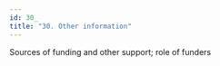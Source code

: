 ```yaml
---
id: 30_
title: "30. Other information"
---
```

Sources of funding and other support; role of funders